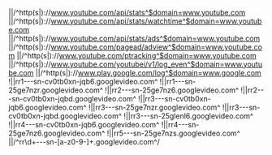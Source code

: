 ||/^http(s|):\/\/www.youtube.com/api/stats^$domain=www.youtube.com
||/^http(s|):\/\/www.youtube.com/api/stats/watchtime^$domain=www.youtube.com
||/^http(s|):\/\/www.youtube.com/api/stats/ads^$domain=www.youtube.com
||/^http(s|):\/\/www.youtube.com/pagead/adview^$domain=www.youtube.com
||/^http(s|):\/\/www.youtube.com/ptracking^$domain=www.youtube.com
||/^http(s|):\/\/www.youtube.com/youtubei/v1/log_even^$domain=www.youtube.com
||/^http(s|):\/\/www.play.google.com/log^$domain=www.google.com
!||rr1---sn-cv0tb0xn-jqb6.googlevideo.com^
!||rr1---sn-25ge7nzr.googlevideo.com^
!||rr2---sn-25ge7nz6.googlevideo.com^
!||rr2---sn-cv0tb0xn-jqbd.googlevideo.com^
!||rr3---sn-cv0tb0xn-jqb6.googlevideo.com^
!||rr3---sn-25ge7nzr.googlevideo.com^
!||rr3---sn-cv0tb0xn-jqbd.googlevideo.com^
!||rr3---sn-25glenl6.googlevideo.com^
!||rr4---sn-cv0tb0xn-jqb6.googlevideo.com^
!||rr4---sn-25ge7nz6.googlevideo.com^
!||rr5---sn-25ge7nzs.googlevideo.com^
||/^rr\d+---sn-[a-z0-9\-]+\.googlevideo\.com^/
